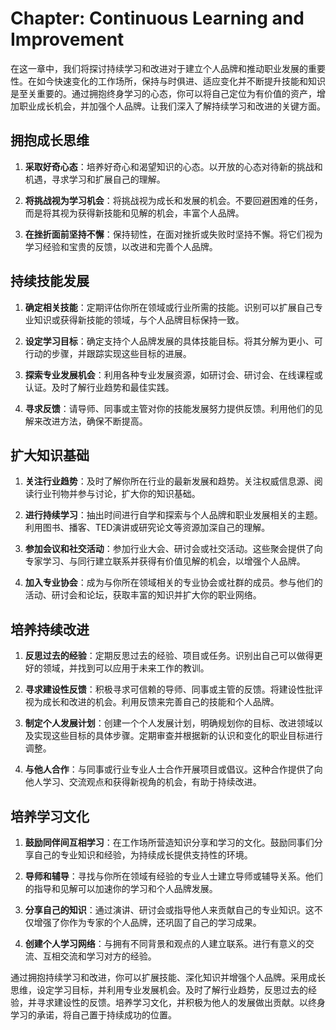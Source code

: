 Chapter: Continuous Learning and Improvement
============================================

在这一章中，我们将探讨持续学习和改进对于建立个人品牌和推动职业发展的重要性。在如今快速变化的工作场所，保持与时俱进、适应变化并不断提升技能和知识是至关重要的。通过拥抱终身学习的心态，你可以将自己定位为有价值的资产，增加职业成长机会，并加强个人品牌。让我们深入了解持续学习和改进的关键方面。

拥抱成长思维
------

1. **采取好奇心态**：培养好奇心和渴望知识的心态。以开放的心态对待新的挑战和机遇，寻求学习和扩展自己的理解。

2. **将挑战视为学习机会**：将挑战视为成长和发展的机会。不要回避困难的任务，而是将其视为获得新技能和见解的机会，丰富个人品牌。

3. **在挫折面前坚持不懈**：保持韧性，在面对挫折或失败时坚持不懈。将它们视为学习经验和宝贵的反馈，以改进和完善个人品牌。

持续技能发展
------

1. **确定相关技能**：定期评估你所在领域或行业所需的技能。识别可以扩展自己专业知识或获得新技能的领域，与个人品牌目标保持一致。

2. **设定学习目标**：确定支持个人品牌发展的具体技能目标。将其分解为更小、可行动的步骤，并跟踪实现这些目标的进展。

3. **探索专业发展机会**：利用各种专业发展资源，如研讨会、研讨会、在线课程或认证。及时了解行业趋势和最佳实践。

4. **寻求反馈**：请导师、同事或主管对你的技能发展努力提供反馈。利用他们的见解来改进方法，确保不断提高。

扩大知识基础
------

1. **关注行业趋势**：及时了解你所在行业的最新发展和趋势。关注权威信息源、阅读行业刊物并参与讨论，扩大你的知识基础。

2. **进行持续学习**：抽出时间进行自学和探索与个人品牌和职业发展相关的主题。利用图书、播客、TED演讲或研究论文等资源加深自己的理解。

3. **参加会议和社交活动**：参加行业大会、研讨会或社交活动。这些聚会提供了向专家学习、与同行建立联系并获得有价值见解的机会，以增强个人品牌。

4. **加入专业协会**：成为与你所在领域相关的专业协会或社群的成员。参与他们的活动、研讨会和论坛，获取丰富的知识并扩大你的职业网络。

培养持续改进
------

1. **反思过去的经验**：定期反思过去的经验、项目或任务。识别出自己可以做得更好的领域，并找到可以应用于未来工作的教训。

2. **寻求建设性反馈**：积极寻求可信赖的导师、同事或主管的反馈。将建设性批评视为成长和改进的机会。利用反馈来完善自己的技能和个人品牌。

3. **制定个人发展计划**：创建一个个人发展计划，明确规划你的目标、改进领域以及实现这些目标的具体步骤。定期审查并根据新的认识和变化的职业目标进行调整。

4. **与他人合作**：与同事或行业专业人士合作开展项目或倡议。这种合作提供了向他人学习、交流观点和获得新视角的机会，有助于持续改进。

培养学习文化
------

1. **鼓励同伴间互相学习**：在工作场所营造知识分享和学习的文化。鼓励同事们分享自己的专业知识和经验，为持续成长提供支持性的环境。

2. **导师和辅导**：寻找与你所在领域有经验的专业人士建立导师或辅导关系。他们的指导和见解可以加速你的学习和个人品牌发展。

3. **分享自己的知识**：通过演讲、研讨会或指导他人来贡献自己的专业知识。这不仅增强了你作为专家的个人品牌，还巩固了自己的学习成果。

4. **创建个人学习网络**：与拥有不同背景和观点的人建立联系。进行有意义的交流、互相交流和学习对方的经验。

通过拥抱持续学习和改进，你可以扩展技能、深化知识并增强个人品牌。采用成长思维，设定学习目标，并利用专业发展机会。及时了解行业趋势，反思过去的经验，并寻求建设性的反馈。培养学习文化，并积极为他人的发展做出贡献。以终身学习的承诺，将自己置于持续成功的位置。

